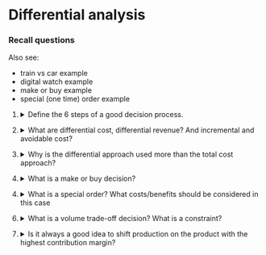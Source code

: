# Differential analysis

### Recall questions

Also see:
- train vs car example
- digital watch example
- make or buy example
- special (one time) order example

1. <details markdown=1><summary markdown="span"> Define the 6 steps of a good decision process.</summary>

    \
    Steps:
    1. Define the alternatives 
    2. Identify relevant costs and benefits and ignore the irrelevant costs and benefits
    3. Differential analysis of the ==future costs and benefits of the alternatives== (see question 2)
    4. Identify irrelevant (sunk) costs
    5. Ignore the benefits/costs common to both alternatives
    6. Consider opportunity cost, a.k.a. the potential benefit given up when an alternative is chosen over another

</details>

2. <details markdown=1><summary markdown="span"> What are differential cost, differential revenue? And incremental and avoidable cost? </summary>
    
    \
    Differential cost: cost between alternatives \
    Differential revenue: difference between future revenues of the alternatives \
    Incremental cost: increase in cost between the 2 alternatives \
    Avoidable cost: cost that can be eliminated choosing an alternative over another
    
</details>

3. <details markdown=1><summary markdown="span"> Why is the differential approach used more than the total cost approach? </summary>
    
    \
    Most of the time there is not enough info to prepare detailed income statements. It also paints a clear picture of what the relevant costs really are.
    
</details>

4. <details markdown=1><summary markdown="span"> What is a make or buy decision? </summary>
    
    \
    A company involved in more than one activity in the value chain is vertically integrated. A ==decision to carry out one of the activities in the value chain internally, rather than to buy externally== from a supplier is called a “make or buy” decision.

</details>

4. <details markdown=1><summary markdown="span"> What is a special order? What costs/benefits should be considered in this case </summary>
    
    \
    A special order is a ==one time order==, not part of the company's normal business. \
    When analyzing a special order, ==only the incremental costs and benefits are relevant==.

</details>

6. <details markdown=1><summary markdown="span"> What is a volume trade-off decision? What is a constraint? </summary>
    
    \
    When a company has not enough capacity to produce all the products, they must sacrifice (part of) the production of some of them. \
    Constraint: limited resource that restricts company ability: e.g. bottleneck caused by a certain machine.

</details>

7. <details markdown=1><summary markdown="span"> Is it always a good idea to shift production on the product with the highest contribution margin? </summary>
    
    \
    Yes, but w.r.t. to the constrained resource!

</details>